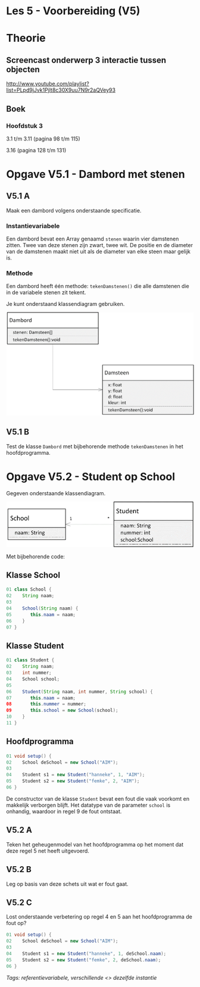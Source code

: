 Les 5 - Voorbereiding (V5)
===

# Theorie

## Screencast onderwerp 3 interactie tussen objecten

<http://www.youtube.com/playlist?list=PLpd9jJvk1Pjlt8c30X9uu7N9r2aQVey93>

## Boek

### Hoofdstuk 3

3.1 t/m 3.11 (pagina 98 t/m 115)

3.16 (pagina 128 t/m 131)


# Opgave V5.1 - Dambord met stenen

## V5.1 A

Maak een dambord volgens onderstaande specificatie.

### Instantievariabele

Een dambord bevat een Array genaamd `stenen` waarin vier damstenen zitten. Twee van deze stenen zijn zwart, twee wit. De positie en de diameter van de damstenen maakt niet uit als de diameter van elke steen maar gelijk is.

### Methode

Een dambord heeft één methode: `tekenDamstenen()` die alle damstenen die in de variabele stenen zit tekent.

Je kunt onderstaand klassendiagram gebruiken.

![damstenenCD](images/media/damstenenCD.png)

## V5.1 B

Test de klasse `Dambord` met bijbehorende methode `tekenDamstenen` in het hoofdprogramma.


# Opgave V5.2 - Student op School

Gegeven onderstaande klassendiagram.

![studentopschool](images/media/studentopschool.png)

Met bijbehorende code:

## Klasse School

```java
01 class School {
02    String naam;
03    
04    School(String naam) {
05       this.naam = naam;
06    }
07 }
```

## Klasse Student

```java
01 class Student {
02    String naam;
03    int nummer;
04    School school;
05 
06    Student(String naam, int nummer, String school) {
07       this.naam = naam;
08       this.nummer = nummer;
09       this.school = new School(school);
10    }
11 }
```

## Hoofdprogramma

```java
01 void setup() {
02    School deSchool = new School("AIM");
03
04    Student s1 = new Student("hanneke", 1, "AIM");
05    Student s2 = new Student("femke", 2, "AIM");
06 }
``` 

De constructor van de klasse `Student` bevat een fout die vaak voorkomt en makkelijk verborgen blijft. Het datatype van de parameter `school` is onhandig, waardoor in regel 9 de fout ontstaat.

## V5.2 A

Teken het geheugenmodel van het hoofdprogramma op het moment dat deze regel 5 net heeft uitgevoerd.

## V5.2 B

Leg op basis van deze schets uit wat er fout gaat.

## V5.2 C

Lost onderstaande verbetering op regel 4 en 5 aan het hoofdprogramma de fout op?

```java
01 void setup() {
02    School deSchool = new School("AIM");
03
04    Student s1 = new Student("hanneke", 1, deSchool.naam);
05    Student s2 = new Student("femke", 2, deSchool.naam);
06 }   
```

*Tags: referentievariabele, verschillende <> dezelfde instantie*